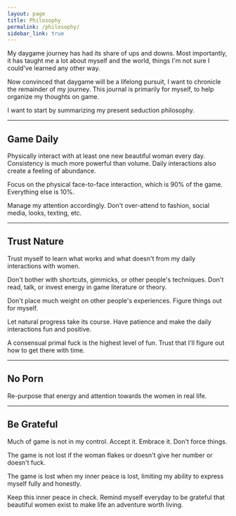 ```yaml
---
layout: page
title: Philosophy
permalink: /philosophy/
sidebar_link: true
---
```


My daygame journey has had its share of ups and downs. Most importantly, it has taught me a lot about myself and the world, things I'm not sure I could've learned any other way.

Now convinced that daygame will be a lifelong pursuit, I want to chronicle the remainder of my journey. This journal is primarily for myself, to help organize  my thoughts on game.

I want to start by summarizing my present seduction philosophy.

---

## Game Daily

Physically interact with at least one new beautiful woman every day. Consistency is much more powerful than volume. Daily interactions also create a feeling of abundance.

Focus on the physical face-to-face interaction, which is 90% of the game. Everything else is 10%. 

Manage my attention accordingly. Don't over-attend to fashion, social media, looks, texting, etc.

---

## Trust Nature

Trust myself to learn what works and what doesn't from my daily interactions with women.

Don't bother with shortcuts, gimmicks, or other people's techniques. Don't read, talk, or invest energy in game literature or theory.

Don't place much weight on other people's experiences. Figure things out for myself.

Let natural progress take its course. Have patience and make the daily interactions fun and positive.

A consensual primal fuck is the highest level of fun. Trust that I'll figure out how to get there with time.

---

## No Porn

Re-purpose that energy and attention towards the women in real life.

---

## Be Grateful

Much of game is not in my control. Accept it. Embrace it. Don't force things.

The game is not lost if the woman flakes or doesn't give her number or doesn't fuck.

The game is lost when my inner peace is lost, limiting my ability to express myself fully and honestly.

Keep this inner peace in check. Remind myself everyday to be grateful that beautiful women exist to make life an adventure worth living.
